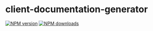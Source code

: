 # client-documentation-generator

[![NPM version](https://img.shields.io/npm/v/@aws-sdk/client-documentation-generator.svg)](https://www.npmjs.com/package/@aws-sdk/client-documentation-generator)
[![NPM downloads](https://img.shields.io/npm/dm/@aws-sdk/client-documentation-generator.svg)](https://www.npmjs.com/package/@aws-sdk/client-documentation-generator)
